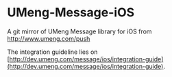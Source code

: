 UMeng-Message-iOS
===================

A git mirror of UMeng Message library for iOS from http://www.umeng.com/push

The integration guideline lies on [http://dev.umeng.com/message/ios/integration-guide](http://dev.umeng.com/message/ios/integration-guide).